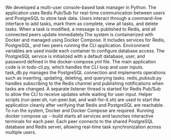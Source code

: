 We developed a multi-user console-based task manager in Python. The application uses Redis Pub/Sub for real-time communication between users and PostgreSQL to store task data. 
Users interact through a command-line interface to add tasks, mark them as complete, view all tasks, and delete tasks. When a task is modified, a message is published to Redis, 
and all connected peers update immediately.The system is containerized with Docker and managed using Docker Compose. It includes services for Redis, PostgreSQL, and two peers running the CLI application. 
Environment variables are used inside each container to configure database access. The PostgreSQL service is initialized with a default database, user, and password defined in the docker-compose.yml file.
The main application code is in todo-cli.py, which handles the CLI loop and user inputs. task_db.py manages the PostgreSQL connection and implements operations such as inserting, updating, deleting, and querying tasks. 
redis_pubsub.py handles subscribing to the Redis channel and publishing notifications when tasks are changed. A separate listener thread is started for Redis Pub/Sub to allow the CLI to receive updates while waiting for user input.
Helper scripts (run-peer.sh, run-peer.bat, and wait-for-it.sh) are used to start the application cleanly after verifying that Redis and PostgreSQL are reachable.
To run the system, Docker and Docker Compose are required. Running docker compose up --build starts all services and launches interactive terminals for each peer. 
Each peer connects to the shared PostgreSQL database and Redis server, allowing real-time task synchronization across multiple users.
